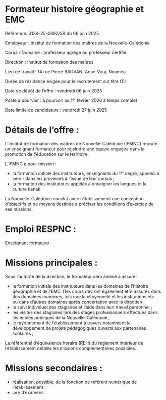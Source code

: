 # Formateur histoire géographie et EMC

Référence: 3134-25-0892/SR du 06 juin 2025

Employeur : Institut de formation des maîtres de la Nouvelle-Calédonie

Corps / Domaine : professeur agrégé ou professeur certifié

Direction : Institut de formation des maîtres

Lieu de travail : 14 rue Pierre SAUVAN, Anse-Vata, Nouméa

Durée de résidence exigée pour le recrutement sur titre (1):

Date de dépôt de l’offre : vendredi 06 juin 2025

Poste à pourvoir : à pourvoir au 1ᵉʳ février 2026 à temps complet

Date limite de candidature : vendredi 27 juin 2025

# Détails de l’offre :

L'Institut de formation des maîtres de Nouvelle-Calédonie (IFMNC) recrute un enseignant formateur pour rejoindre une équipe engagée dans la promotion de l'éducation sur le territoire.

L’IFMNC a pour mission :

- la formation initiale des instituteurs, enseignants du 1ᵉʳ degré, appelés à servir dans les provinces à l’issue de leur cursus ;
- la formation des instituteurs appelés à enseigner les langues et la culture kanak.

La Nouvelle-Calédonie conclut avec l’établissement une convention d’objectifs et de moyens destinée à préciser les conditions d’exercice de ses missions.

# Emploi RESPNC :

Enseignant formateur

# Missions principales :

Sous l’autorité de la direction, le formateur sera amené à assurer :

- la formation initiale des instituteurs dans les domaines de l’histoire géographie et de l’EMC. Des cours devront également être assurés dans des domaines connexes, tels que la citoyenneté et les institutions etc. ou dans d’autres domaines après concertation avec la direction ;
- le suivi individuel des stagiaires et l’aide dans leur travail personnel ;
- les visites des stagiaires lors des stages professionnels effectués dans les écoles publiques de la Nouvelle-Calédonie ;
- le rayonnement de l’établissement à travers notamment le développement de projets pédagogiques ouverts aux partenaires scolaires ;

Le référentiel d’équivalence horaire (REH) du règlement intérieur de l’établissement détaille les missions complémentaires possibles.

# Missions secondaires :

- réalisation, possible, de la fonction de référent numérique de l’établissement ;
- jury d’examens.